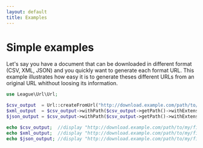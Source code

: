 ```yaml
---
layout: default
title: Examples
---
```


# Simple examples

Let's say you have a document that can be downloaded in different format (CSV, XML, JSON) and you quickly want to generate each format URL. This example illustrates how easy it is to generate theses different URLs from an original URL whithout loosing its information.

~~~php
use League\Url\Url;

$csv_output  = Url::createFromUrl("http://download.example.com/path/to/my/file.csv");
$xml_output  = $csv_output->withPath($csv_output->getPath()->withExtension('xml'));
$json_output = $csv_output->withPath($csv_output->getPath()->withExtension('json'));

echo $csv_output;  //display "http://download.example.com/path/to/my/file.csv"
echo $xml_output;  //display "http://download.example.com/path/to/my/file.xml"
echo $json_output; //display "http://download.example.com/path/to/my/file.json"
~~~

